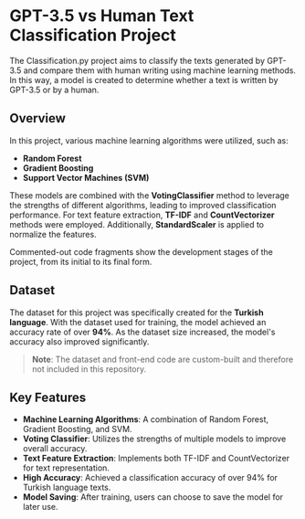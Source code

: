 
# GPT-3.5 vs Human Text Classification Project

The Classification.py project aims to classify the texts generated by GPT-3.5 and compare them with human writing using machine learning methods. In this way, a model is created to determine whether a text is written by GPT-3.5 or by a human.

## Overview

In this project, various machine learning algorithms were utilized, such as:

- **Random Forest**
- **Gradient Boosting**
- **Support Vector Machines (SVM)**

These models are combined with the **VotingClassifier** method to leverage the strengths of different algorithms, leading to improved classification performance. For text feature extraction, **TF-IDF** and **CountVectorizer** methods were employed. Additionally, **StandardScaler** is applied to normalize the features.

Commented-out code fragments show the development stages of the project, from its initial to its final form.

## Dataset

The dataset for this project was specifically created for the **Turkish language**. With the dataset used for training, the model achieved an accuracy rate of over **94%**. As the dataset size increased, the model's accuracy also improved significantly.

> **Note**: The dataset and front-end code are custom-built and therefore not included in this repository.

## Key Features

- **Machine Learning Algorithms**: A combination of Random Forest, Gradient Boosting, and SVM.
- **Voting Classifier**: Utilizes the strengths of multiple models to improve overall accuracy.
- **Text Feature Extraction**: Implements both TF-IDF and CountVectorizer for text representation.
- **High Accuracy**: Achieved a classification accuracy of over 94% for Turkish language texts.
- **Model Saving**: After training, users can choose to save the model for later use.
